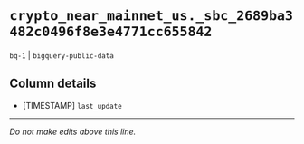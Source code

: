 # `crypto_near_mainnet_us._sbc_2689ba3482c0496f8e3e4771cc655842`
`bq-1` | `bigquery-public-data`

## Column details
* [TIMESTAMP] `last_update`

-------------------------------------------------------------------------------
*Do not make edits above this line.*

